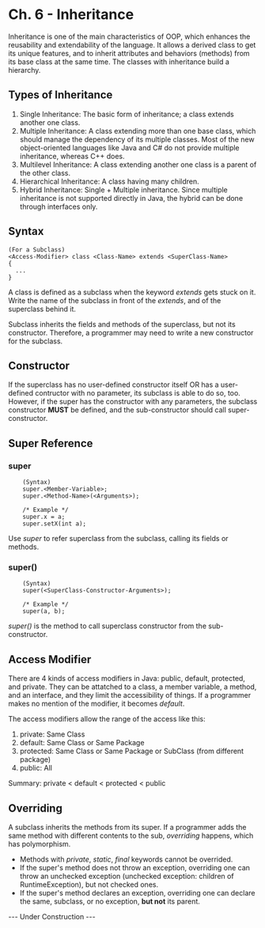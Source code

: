 # Ch. 6 - Inheritance
Inheritance is one of the main characteristics of OOP, which enhances the reusability and extendability of the language. It allows a derived class to get its unique features, and to inherit attributes and behaviors (methods) from its base class at the same time. The classes with inheritance build a hierarchy.

## Types of Inheritance
1. Single Inheritance: The basic form of inheritance; a class extends another one class.
2. Multiple Inheritance: A class extending more than one base class, which should manage the dependency of its multiple classes. Most of the new object-oriented languages like Java and C# do not provide multiple inheritance, whereas C++ does.
3. Multilevel Inheritance: A class extending another one class is a parent of the other class.
4. Hierarchical Inheritance: A class having many children.
5. Hybrid Inheritance: Single + Multiple inheritance. Since multiple inheritance is not supported directly in Java, the hybrid can be done through interfaces only.

## Syntax
    (For a Subclass)
    <Access-Modifier> class <Class-Name> extends <SuperClass-Name>
    {
      ...
    }
A class is defined as a subclass when the keyword *extends* gets stuck on it. Write the name of the subclass in front of the *extends*, and of the superclass behind it.

Subclass inherits the fields and methods of the superclass, but not its constructor. Therefore, a programmer may need to write a new constructor for the subclass.

## Constructor
If the superclass has no user-defined constructor itself OR has a user-defined contructor with no parameter, its subclass is able to do so, too. However, if the super has the constructor with any parameters, the subclass constructor **MUST** be defined, and the sub-constructor should call super-constructor.

## Super Reference
### super
        (Syntax)
        super.<Member-Variable>;
        super.<Method-Name>(<Arguments>);
        
        /* Example */
        super.x = a;
        super.setX(int a);
Use *super* to refer superclass from the subclass, calling its fields or methods.

### super()
        (Syntax)
        super(<SuperClass-Constructor-Arguments>);

        /* Example */
        super(a, b);
*super()* is the method to call superclass constructor from the sub-constructor.

## Access Modifier
There are 4 kinds of access modifiers in Java: public, default, protected, and private. They can be attatched to a class, a member variable, a method, and an interface, and they limit the accessibility of things. If a programmer makes no mention of the modifier, it becomes *default*.

The access modifiers allow the range of the access like this:
1. private: Same Class
2. default: Same Class or Same Package
3. protected: Same Class or Same Package or SubClass (from different package)
4. public: All

Summary: private < default < protected < public

## Overriding
A subclass inherits the methods from its super. If a programmer adds the same method with different contents to the sub, *overriding* happens, which has polymorphism.

- Methods with *private*, *static*, *final* keywords cannot be overrided.
- If the super's method does not throw an exception, overriding one can throw an unchecked exception (unchecked exception: children of RuntimeException), but not checked ones.
- If the super's method declares an exception, overriding one can declare the same, subclass, or no exception, **but not** its parent.

--- Under Construction ---
